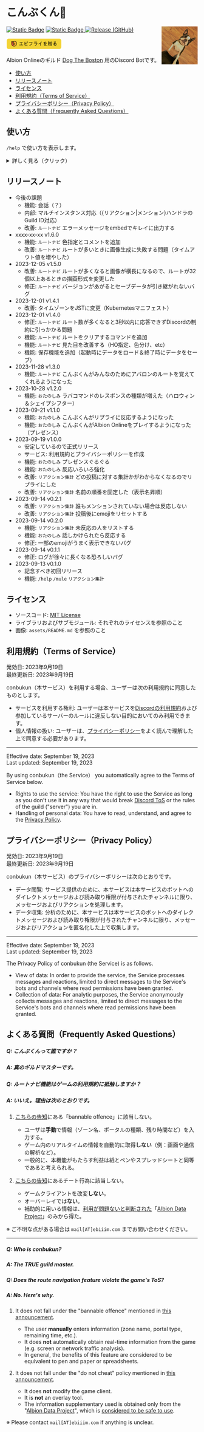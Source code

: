 # こんぶくん🤖

<img align="right" src="https://raw.githubusercontent.com/ebiiim/conbukun/main/assets/icon/conbu.jpg" alt="conbukun" width="" height="100" />

<!-- https://discordapi.com/permissions.html#60416 -->
[![Static Badge](https://img.shields.io/badge/add%20to%20Discord-7289DA?logo=discord&labelColor=FFFFFF)](https://discord.com/oauth2/authorize?client_id=1151028506470404096&scope=bot&permissions=60416)
[![Static Badge](https://img.shields.io/badge/devs%20only-7289DA?logo=discord&labelColor=FFFFFF)
](https://discord.com/oauth2/authorize?client_id=1151570933543342101&scope=bot&permissions=60416)
[![Release (GitHub)](https://img.shields.io/github/v/release/ebiiim/conbukun)](https://github.com/ebiiim/conbukun/releases/latest)

<a href="https://www.buymeacoffee.com/ebiiim" target="_blank"><img src="https://raw.githubusercontent.com/ebiiim/conbukun/main/assets/doc/buymeacoffee.png" alt="Buy Me A Coffee" width="" height="30" /></a>

Albion Onlineのギルド [Dog The Boston](https://twitter.com/DogTheBoston) 用のDiscord Botです。


<!-- START doctoc generated TOC please keep comment here to allow auto update -->
<!-- DON'T EDIT THIS SECTION, INSTEAD RE-RUN doctoc TO UPDATE -->

- [使い方](#%E4%BD%BF%E3%81%84%E6%96%B9)
- [リリースノート](#%E3%83%AA%E3%83%AA%E3%83%BC%E3%82%B9%E3%83%8E%E3%83%BC%E3%83%88)
- [ライセンス](#%E3%83%A9%E3%82%A4%E3%82%BB%E3%83%B3%E3%82%B9)
- [利用規約（Terms of Service）](#%E5%88%A9%E7%94%A8%E8%A6%8F%E7%B4%84terms-of-service)
- [プライバシーポリシー（Privacy Policy）](#%E3%83%97%E3%83%A9%E3%82%A4%E3%83%90%E3%82%B7%E3%83%BC%E3%83%9D%E3%83%AA%E3%82%B7%E3%83%BCprivacy-policy)
- [よくある質問（Frequently Asked Questions）](#%E3%82%88%E3%81%8F%E3%81%82%E3%82%8B%E8%B3%AA%E5%95%8Ffrequently-asked-questions)

<!-- END doctoc generated TOC please keep comment here to allow auto update -->

## 使い方

`/help` で使い方を表示します。

<details>

<summary>詳しく見る（クリック）</summary>

> ## コマンド
> - `/help` このメッセージを表示します。
> - `/mule` ラバに関するヒントをランダムに投稿します（30秒後に自動削除）。
> - `/route-add` アバロンのルートを追加します。
> - `/route-print` アバロンのルートを画像で投稿します。
> - `/route-clear` アバロンのルートをリセットします。
> - `/route-mark` マップの色を変えたりメモを載せたりします。
> ## リアクション
> - `リアクション集計` 集計したいメッセージにリアクション（🤖）を行うとリマインダーを投稿します（2分後に自動削除）。
> ## おまけ
> - 呼びかけに反応したりお昼寝したりします。

</details>


## リリースノート

- 今後の課題
  - 機能: 会話（？）
  - 内部: マルチインスタンス対応（{リアクション|メンション}ハンドラのGuild ID対応）
  - 改善: `ルートナビ` エラーメッセージをembedでキレイに出力する
- xxxx-xx-xx v1.6.0
  - 機能: `ルートナビ` 色指定とコメントを追加
  - 改善: `ルートナビ` ルートが多いときに画像生成に失敗する問題（タイムアウト値を増やした）
- 2023-12-05 v1.5.0
  - 改善: `ルートナビ` ルートが多くなると画像が横長になるので、ルートが32個以上あるときの描画形式を変更した
  - 修正: `ルートナビ` バージョンがあがるとセーブデータが引き継がれないバグ
- 2023-12-01 v1.4.1
  - 改善: タイムゾーンをJSTに変更（Kubernetesマニフェスト）
- 2023-12-01 v1.4.0
  - 修正: `ルートナビ` ルート数が多くなると3秒以内に応答できずDiscordの制約に引っかかる問題
  - 機能: `ルートナビ` ルートをクリアするコマンドを追加
  - 機能: `ルートナビ` 見た目を改善する（HO指定、色分け、etc）
  - 機能: 保存機能を追加（起動時にデータをロード＆終了時にデータをセーブ） 
- 2023-11-28 v1.3.0
  - 機能: `ルートナビ` こんぶくんがみんなのためにアバロンのルートを覚えてくれるようになった
- 2023-10-28 v1.2.0
  - 機能: `おたのしみ` ラバコマンドのレスポンスの種類が増えた（ハロウィン＆シェイプシフター）
- 2023-09-21 v1.1.0
  - 機能: `おたのしみ` こんぶくんがリプライに反応するようになった
  - 機能: `おたのしみ` こんぶくんがAlbion Onlineをプレイするようになった（プレゼンス）
- 2023-09-19 v1.0.0
  - 安定しているので正式リリース
  - サービス: 利用規約とプライバシーポリシーを作成
  - 機能: `おたのしみ` プレゼンスぐるぐる
  - 機能: `おたのしみ` 反応いろいろ強化
  - 改善: `リアクション集計` どの投稿に対する集計かがわからなくなるのでリプライにした
  - 改善: `リアクション集計` 名前の順番を固定した（表示名昇順）
- 2023-09-14 v0.2.1
  - 改善: `リアクション集計` 誰もメンションされていない場合は反応しない
  - 改善: `リアクション集計` 投稿後にemojiをリセットする
- 2023-09-14 v0.2.0
  - 機能: `リアクション集計` 未反応の人をリストする
  - 機能: `おたのしみ` 話しかけられたら反応する
  - 修正: 一部のemojiがうまく表示できないバグ
- 2023-09-14 v0.1.1
  - 修正: ログが徐々に長くなる恐ろしいバグ
- 2023-09-13 v0.1.0
  - 記念すべき初回リリース
  - 機能: `/help` `/mule` `リアクション集計`

## ライセンス

- ソースコード: [MIT License](https://github.com/ebiiim/conbukun/blob/main/LICENSE)
- ライブラリおよびサブモジュール: それぞれのライセンスを参照のこと
- 画像: `assets/README.md` を参照のこと

## 利用規約（Terms of Service）

発効日: 2023年9月19日<br>
最終更新日: 2023年9月19日

conbukun（本サービス）を利用する場合、ユーザーは次の利用規約に同意したものとします。

- サービスを利用する権利: ユーザーは本サービスを[Discordの利用規約](https://discord.com/terms)および参加しているサーバーのルールに違反しない目的においてのみ利用できます。
- 個人情報の扱い: ユーザーは、[プライバシーポリシー](#%E3%83%97%E3%83%A9%E3%82%A4%E3%83%90%E3%82%B7%E3%83%BC%E3%83%9D%E3%83%AA%E3%82%B7%E3%83%BCprivacy-policy)をよく読んで理解した上で同意する必要があります。

---

Effective date: September 19, 2023<br>
Last updated: September 19, 2023

By using conbukun（the Service） you automatically agree to the Terms of Service below.

- Rights to use the service: You have the right to use the Service as long as you don't use it in any way that would break [Discord ToS](https://discord.com/terms) or the rules of the guild ("server") you are in.
- Handling of personal data: You have to read, understand, and agree to the [Privacy Policy](#%E3%83%97%E3%83%A9%E3%82%A4%E3%83%90%E3%82%B7%E3%83%BC%E3%83%9D%E3%83%AA%E3%82%B7%E3%83%BCprivacy-policy).


## プライバシーポリシー（Privacy Policy）

発効日: 2023年9月19日<br>
最終更新日: 2023年9月19日

conbukun（本サービス）のプライバシーポリシーは次のとおりです。

- データ閲覧: サービス提供のために、本サービスは本サービスのボットへのダイレクトメッセージおよび読み取り権限が付与されたチャンネルに限り、メッセージおよびリアクションを処理します。
- データ収集: 分析のために、本サービスは本サービスのボットへのダイレクトメッセージおよび読み取り権限が付与されたチャンネルに限り、メッセージおよびリアクションを匿名化した上で収集します。

---

Effective date: September 19, 2023<br>
Last updated: September 19, 2023

The Privacy Policy of conbukun (the Service) is as follows.

- View of data: In order to provide the service, the Service processes messages and reactions, limited to direct messages to the Service's bots and channels where read permissions have been granted.
- Collection of data: For analytic purposes, the Service anonymously collects messages and reactions, limited to direct messages to the Service's bots and channels where read permissions have been granted.

## よくある質問（Frequently Asked Questions）

##### Q: こんぶくんって誰ですか？

##### A: 真のギルドマスターです。

##### Q: ルートナビ機能はゲームの利用規約に抵触しますか？

##### A: いいえ。理由は次のとおりです。

1. [こちらの告知](https://forum.albiononline.com/index.php/Thread/135576-Roads-of-Avalon-Mapping-GPS-Tools/)にある「bannable offence」に該当しない。
   - ユーザは**手動**で情報（ゾーン名、ポータルの種類、残り時間など）を入力する。
   - ゲーム内のリアルタイムの情報を自動的に取得**しない**（例：画面や通信の解析など）。
   - 一般的に、本機能がもたらす利益は紙とペンやスプレッドシートと同等であると考えられる。

2. [こちらの告知](https://forum.albiononline.com/index.php/Thread/124819-Regarding-3rd-Party-Software-and-Network-Traffic-aka-do-not-cheat-Update-16-45-U/)にあるチート行為に該当しない。
   - ゲームクライアントを改変**しない**。
   - オーバーレイでは**ない**。
   - 補助的に用いる情報は、[利用が問題ないと判断された](https://forum.albiononline.com/index.php/Thread/124819-Regarding-3rd-Party-Software-and-Network-Traffic-aka-do-not-cheat-Update-16-45-U/?postID=1001172#post1001172)「[Albion Data Project](https://www.albion-online-data.com/)」のみから得た。

※ ご不明な点がある場合は `mail[AT]ebiiim.com` までお問い合わせください。

---

##### Q: Who is conbukun?

##### A: The TRUE guild master.

##### Q: Does the route navigation feature violate the game's ToS?

##### A: No. Here's why.

1. It does not fall under the "bannable offence" mentioned in [this announcement](https://forum.albiononline.com/index.php/Thread/135576-Roads-of-Avalon-Mapping-GPS-Tools/).
   - The user **manually** enters information (zone name, portal type, remaining time, etc.).
   - It does **not** automatically obtain real-time information from the game (e.g. screen or network traffic analysis).
   - In general, the benefits of this feature are considered to be equivalent to pen and paper or spreadsheets.

2. It does not fall under the "do not cheat" policy mentioned in [this announcement](https://forum.albiononline.com/index.php/Thread/124819-Regarding-3rd-Party-Software-and-Network-Traffic-aka-do-not-cheat-Update-16-45-U/).
    - It does **not** modify the game client.
    - It is **not** an overlay tool.
    - The information supplementary used is obtained only from the "[Albion Data Project](https://www.albion-online-data.com/)", which is [considered to be safe to use](https://forum.albiononline.com/index.php/Thread/124819-Regarding-3rd-Party-Software-and-Network-Traffic-aka-do-not-cheat-Update-16-45-U/?postID=1001172#post1001172).

※ Please contact `mail[AT]ebiiim.com` if anything is unclear.

